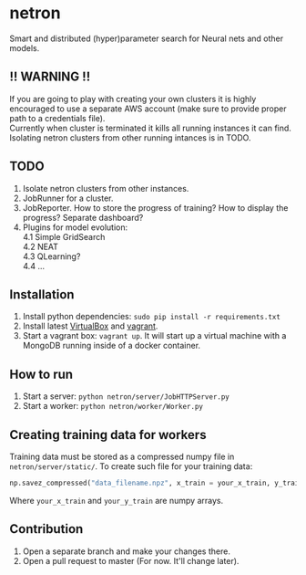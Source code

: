 # netron
Smart and distributed (hyper)parameter search for Neural nets and other models.

## !! WARNING !!
If you are going to play with creating your own clusters it is highly encouraged
to use a separate AWS account (make sure to provide proper path to a credentials file).  
Currently when cluster is terminated it kills all running instances it can find.  
Isolating netron clusters from other running intances is in TODO.  

## TODO
1. Isolate netron clusters from other instances.  
2. JobRunner for a cluster.  
3. JobReporter. How to store the progress of training? How to display the progress? Separate dashboard?  
4. Plugins for model evolution:  
    4.1 Simple GridSearch  
    4.2 NEAT  
    4.3 QLearning?  
    4.4 ...  

## Installation
1. Install python dependencies: `sudo pip install -r requirements.txt`  
2. Install latest [VirtualBox](https://www.virtualbox.org/wiki/Downloads) and [vagrant](https://www.vagrantup.com/downloads.html).  
3. Start a vagrant box: `vagrant up`. It will start up a virtual machine with a MongoDB running inside of a docker container.

## How to run
1. Start a server: `python netron/server/JobHTTPServer.py`  
2. Start a worker: `python netron/worker/Worker.py`  

## Creating training data for workers
Training data must be stored as a compressed numpy file in
`netron/server/static/`. To create such file for your training data:  
```python
np.savez_compressed("data_filename.npz", x_train = your_x_train, y_train = your_y_train)
```

Where `your_x_train` and `your_y_train` are numpy arrays.

## Contribution
1. Open a separate branch and make your changes there.  
2. Open a pull request to master (For now. It'll change later).

